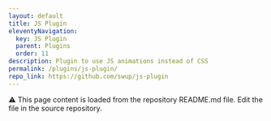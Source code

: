 ```yaml
---
layout: default
title: JS Plugin
eleventyNavigation:
  key: JS Plugin
  parent: Plugins
  order: 11
description: Plugin to use JS animations instead of CSS
permalink: /plugins/js-plugin/
repo_link: https://github.com/swup/js-plugin
---
```


⚠️ This page content is loaded from the repository README.md file. Edit the file in the source repository.

